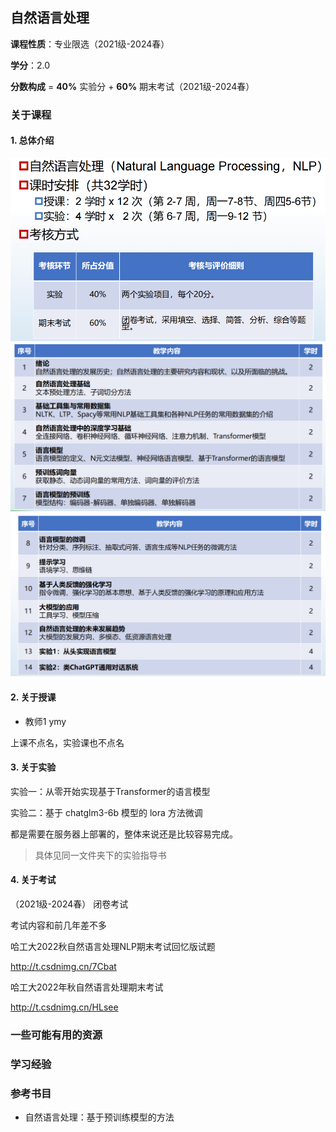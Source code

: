 ## 自然语言处理

**课程性质**：专业限选（2021级-2024春）

**学分**：2.0

**分数构成** = **40%** 实验分 + **60%** 期末考试（2021级-2024春）


### 关于课程
#### 1. 总体介绍
<div align="center">
    <img src="G1.png" alt="图片无法展示">
</div>

<div align="center">
    <img src="G2.png" alt="图片无法展示">
</div>

<div align="center">
    <img src="G3.png" alt="图片无法展示">
</div>


#### 2. 关于授课

- 教师1 ymy

上课不点名，实验课也不点名


#### 3. 关于实验


实验一：从零开始实现基于Transformer的语言模型

实验二：基于 chatglm3-6b 模型的 lora 方法微调

都是需要在服务器上部署的，整体来说还是比较容易完成。

> 具体见同一文件夹下的实验指导书


#### 4. 关于考试


（2021级-2024春）
闭卷考试

考试内容和前几年差不多

哈工大2022秋自然语言处理NLP期末考试回忆版试题

http://t.csdnimg.cn/7Cbat

哈工大2022年秋自然语言处理期末考试

http://t.csdnimg.cn/HLsee



### 一些可能有用的资源


### 学习经验


### 参考书目

- 自然语言处理：基于预训练模型的方法
